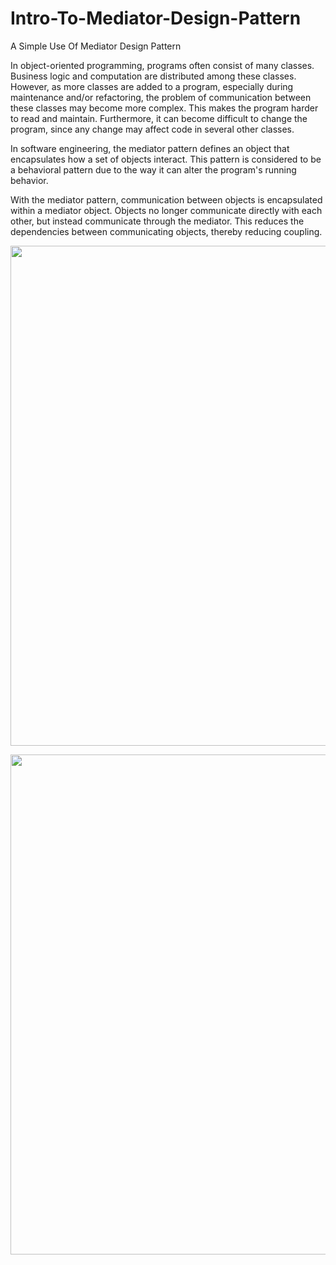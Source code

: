 # Intro-To-Mediator-Design-Pattern
A Simple Use Of Mediator Design Pattern


In object-oriented programming, programs often consist of many classes.
Business logic and computation are distributed among these classes.
However, as more classes are added to a program, especially during maintenance and/or refactoring, the problem of communication between these classes may become more complex.
This makes the program harder to read and maintain.
Furthermore, it can become difficult to change the program, since any change may affect code in several other classes.

In software engineering, the mediator pattern defines an object that encapsulates how a set of objects interact.
This pattern is considered to be a behavioral pattern due to the way it can alter the program's running behavior.

With the mediator pattern, communication between objects is encapsulated within a mediator object. Objects no longer communicate directly with each other, but instead communicate through the mediator.
This reduces the dependencies between communicating objects, thereby reducing coupling.

<p align="center">
  <img src="https://user-images.githubusercontent.com/75223567/176392179-53a09b5c-3abb-4513-a57b-a6e283d9456b.png" width="800">
</p>

<p align="center">
  <img src="https://user-images.githubusercontent.com/75223567/176392217-91350a4f-7a7d-4bf7-acf4-7020a78ed433.png" width="800">
</p>
